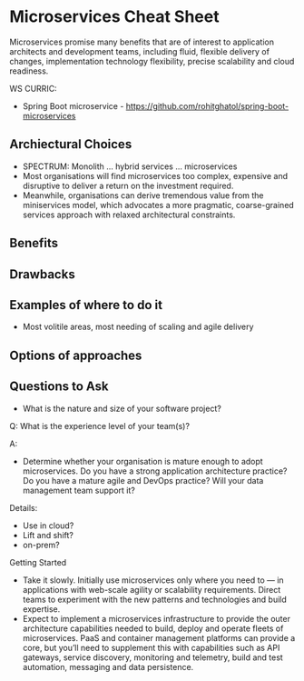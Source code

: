 # Microservices Cheat Sheet

Microservices promise many benefits that are of interest to application architects and development teams, including fluid, flexible delivery of changes, implementation technology flexibility, precise scalability and cloud readiness.

WS CURRIC:

  - Spring Boot microservice - https://github.com/rohitghatol/spring-boot-microservices

## Archiectural Choices

- SPECTRUM: Monolith ... hybrid services ...  microservices
- Most organisations will find microservices too complex, expensive and disruptive to deliver a return on the investment required. 
- Meanwhile, organisations can derive tremendous value from the miniservices model, which advocates a more pragmatic, coarse-grained services approach with relaxed architectural constraints. 

## Benefits

## Drawbacks

## Examples of where to do it

- Most volitile areas, most needing of scaling and agile delivery

## Options of approaches


## Questions to Ask

- What is the nature and size of your software project? 

Q: What is the experience level of your team(s)?

A:

- Determine whether your organisation is mature enough to adopt microservices. Do you have a strong application architecture practice? Do you have a mature agile and DevOps practice? Will your data management team support it?



Details:
 
  - Use in cloud?
  - Lift and shift?
  - on-prem?


  Getting Started
  
  - Take it slowly. Initially use microservices only where you need to — in applications with web-scale agility or scalability requirements. Direct teams to experiment with the new patterns and technologies and build expertise.
  - Expect to implement a microservices infrastructure to provide the outer architecture capabilities needed to build, deploy and operate fleets of microservices. PaaS and container management platforms can provide a core, but you’ll need to supplement this with capabilities such as API gateways, service discovery, monitoring and telemetry, build and test automation, messaging and data persistence.
